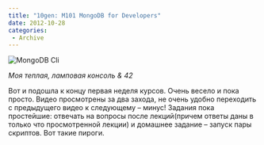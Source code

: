 ```yaml
---
title: "10gen: M101 MongoDB for Developers"
date: 2012-10-28
categories: 
 - Archive
---
```


![MongoDB Cli](mongo.png)

_Моя теплая, ламповая консоль & 42_

Вот и подошла к концу первая неделя курсов. Очень весело и пока просто. Видео просмотрены за два захода, не очень удобно переходить с предыдущего видео к следующему – минус! Задания пока простейшие: отвечать на вопросы после лекций(причем ответы даны в только что просмотренной лекции) и домашнее задание – запуск пары скриптов. Вот такие пироги.
